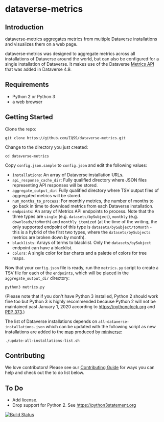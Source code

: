 # dataverse-metrics

## Introduction

dataverse-metrics aggregates metrics from multiple Dataverse installations and visualizes them on a web page.

dataverse-metrics was designed to aggregate metrics across all installations of Dataverse around the world, but can also be configured for a single installation of Dataverse. It makes use of the Dataverse [Metrics API][] that was added in Dataverse 4.9.

## Requirements

- Python 2 or Python 3
- a web browser

## Getting Started

Clone the repo:

    git clone https://github.com/IQSS/dataverse-metrics.git

Change to the directory you just created:

    cd dataverse-metrics

Copy `config.json.sample` to `config.json` and edit the following values:

- `installations`: An array of Dataverse installation URLs.
- `api_response_cache_dir`: Fully qualified directory where JSON files representing API responses will be stored.
- `aggregate_output_dir`: Fully qualified directory where TSV output files of aggregated metrics will be stored.
- `num_months_to_process`: For monthly metrics, the number of months to go back in time to download metrics from each Dataverse installation.
- `endpoints`: An array of Metrics API endpoints to process. Note that the three types are `single` (e.g. `datasets/bySubject`), `monthly` (e.g. `downloads/toMonth`) and `monthly_itemized` (at the time of the writing, the only supported endpoint of this type is `datasets/bySubject/toMonth` - this is a hybrid of the first two types, where the `datasets/bySubjects` metrics are broken down by month). 
- `blacklists`: Arrays of terms to blacklist. Only the `datasets/bySubject` endpoint can have a blacklist.
- `colors`: A single color for bar charts and a palette of colors for tree maps.

Now that your `config.json` file is ready, run the `metrics.py` script to create a TSV file for each of the `endpoints`, which will be placed in the `aggregate_output_dir` directory:

    python3 metrics.py

(Please note that if you don't have Python 3 installed, Python 2 should work fine too but Python 3 is highly recommended because Python 2 will not be maintained past January 1, 2020 according to https://pythonclock.org and [PEP 373][].)

The list of Dataverse installations depends on `all-dataverse-installations.json` which can be updated with the following script as new installations are added to the [map][] produced by [miniverse][]:

    ./update-all-installations-list.sh

## Contributing

We love contributors! Please see our [Contributing Guide][] for ways you can help and check out the to do list below.

## To Do

- Add license.
- Drop support for Python 2. See https://python3statement.org

[![Build Status](https://travis-ci.org/IQSS/dataverse-metrics.svg?branch=master)](https://travis-ci.org/IQSS/dataverse-metrics)

[Metrics API]: http://guides.dataverse.org/en/latest/api/metrics.html
[map]: https://dataverse.org
[miniverse]: https://github.com/IQSS/miniverse
[Contributing Guide]: CONTRIBUTING.md
[PEP 373]: https://www.python.org/dev/peps/pep-0373/
